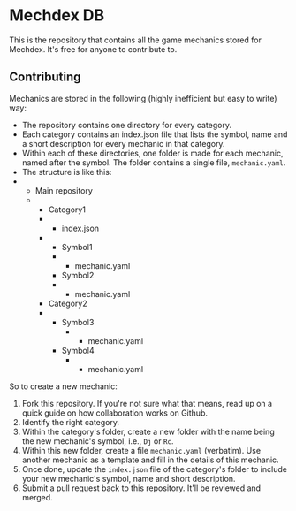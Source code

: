 # Mechdex DB
This is the repository that contains all the game mechanics stored for Mechdex. It's free for anyone to contribute to. 

## Contributing
Mechanics are stored in the following (highly inefficient but easy to write) way:
 - The repository contains one directory for every category.
 - Each category contains an index.json file that lists the symbol, name and a short description for every mechanic in that category.
 - Within each of these directories, one folder is made for each mechanic, named after the symbol. The folder contains a single file, `mechanic.yaml`.
 - The structure is like this:
 -  - Main repository
    -   - Category1
        -   - index.json
        -   - Symbol1
            -   - mechanic.yaml
              - Symbol2
              - - mechanic.yaml
        - Category2
        - - Symbol3
            -   - mechanic.yaml
          - Symbol4
            -   - mechanic.yaml

  So to create a new mechanic:
  1. Fork this repository. If you're not sure what that means, read up on a quick guide on how collaboration works on Github.
  1. Identify the right category.
  2. Within the category's folder, create a new folder with the name being the new mechanic's symbol, i.e., `Dj` or `Rc`.
  3. Within this new folder, create a file `mechanic.yaml` (verbatim). Use another mechanic as a template and fill in the details of this mechanic.
  4. Once done, update the `index.json` file of the category's folder to include your new mechanic's symbol, name and short description.
  5. Submit a pull request back to this repository. It'll be reviewed and merged.
